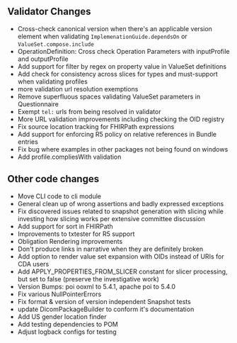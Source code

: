## Validator Changes

* Cross-check canonical version when there's an applicable version element when validating `ImplemenationGuide.dependsOn` or `ValueSet.compose.include`
* OperationDefinition: Cross check Operation Parameters with inputProfile and outputProfile
* Add support for filter by regex on property value in ValueSet definitions
* Add check for consistency across slices for types and must-support when validating profiles
* more validation url resolution exemptions
* Remove superfluous spaces validating ValueSet parameters in Questionnaire 
* Exempt `tel:` urls from being resolved in validator
* More URL validation improvements including checking the OID registry
* Fix source location tracking for FHIRPath expressions
* Add support for enforcing R5 policy on relative references in Bundle entries
* Fix bug where examples in other packages not being found on windows
* Add profile.compliesWith validation

## Other code changes

* Move CLI code to cli module
* General clean up of wrong assertions and badly expressed exceptions
* Fix discovered issues related to snapshot generation with slicing while investing how slicing works per extensive committee discussion
* Add support for sort in FHIRPath
* Improvements to txtester for R5 support
* Obligation Rendering improvements
* Don't produce links in narrative when they are definitely broken
* Add option to render value set expansion with OIDs instead of URIs for CDA users
* Add APPLY_PROPERTIES_FROM_SLICER constant for slicer processing, but set to false (preserve the investigative work)
* Version Bumps: poi ooxml to 5.4.1, apache poi to 5.4.0
* Fix various NullPointerErrors
* Fix format & version of version independent Snapshot tests
* update DicomPackageBuilder to conform it's documentation
* Add US gender location finder
* Add testing dependencies to POM
* Adjust logback configs for testing

